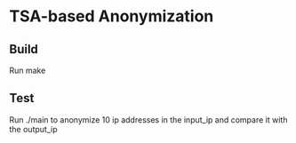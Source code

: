 # TSA-based Anonymization

## Build
Run make

## Test
Run ./main to anonymize 10 ip addresses in the input_ip and compare it with the output_ip
